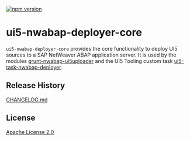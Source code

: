 [![npm version](https://badge.fury.io/js/ui5-nwabap-deployer-core.svg)](https://badge.fury.io/js/ui5-nwabap-deployer-core)

# ui5-nwabap-deployer-core

`ui5-nwabap-deployer-core` provides the core functionality to deploy UI5 sources to a SAP NetWeaver ABAP application server.
It is used by the modules [grunt-nwabap-ui5uploader](https://github.com/pfefferf/ui5-nwabap-deployer/blob/master/packages/grunt-nwabap-ui5uploader/README.md) and the UI5 Tooling custom task [ui5-task-nwabap-deployer](https://github.com/pfefferf/ui5-nwabap-deployer/blob/master/packages/ui5-task-nwabap-deployer/README.md).

## Release History

[CHANGELOG.md](https://github.com/pfefferf/ui5-nwabap-deployer/blob/master/packages/ui5-nwabap-deployer-core/CHANGELOG.md)

## License

[Apache License 2.0](http://www.apache.org/licenses/LICENSE-2.0)